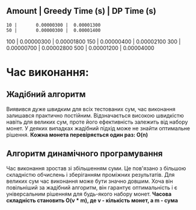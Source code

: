  Amount | Greedy Time (s) | DP Time (s)
--------------------------------------
    10 |       0.00000300 |  0.00001300
    50 |       0.00000300 |  0.00001400
   100 |       0.00000300 |  0.00001800
   150 |       0.00000400 |  0.00002100
   300 |       0.00000700 |  0.00002800
   500 |       0.00001200 |  0.00004000


# Час виконання:

## Жадібний алгоритм 

Виявився дуже швидким для всіх тестованих сум, час виконання залишався практично постійним. Відзначається високою швидкістю навіть для великих сум, проте його ефективність залежить від набору монет. У деяких випадках жадібний підхід може не знайти оптимальне рішення. **Кожна монета перевіряється один раз: O(n)**



## Алгоритм динамічного програмування  

Час виконання зростав зі збільшенням суми. Це пов'язано з більшою складністю обчислень і зберіганням проміжних результатів. Для великих сум час виконання може бути значно довшим. Хоча він повільніший за жадібний алгоритм, він гарантує оптимальність і є універсальним рішенням для будь-якого набору монет. **Часова складність становить O(v * m), де v - кількість монет, а m - сума**